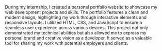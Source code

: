 During my internship, I created a personal portfolio website to showcase my web development projects and skills. The portfolio features a clean and modern design, highlighting my work through interactive elements and responsive layouts. I utilized HTML, CSS, and JavaScript to ensure a seamless user experience across various devices. This project not only demonstrated my technical abilities but also allowed me to express my personal brand and creative vision as a developer. It served as a valuable tool for sharing my work with potential employers and clients.

